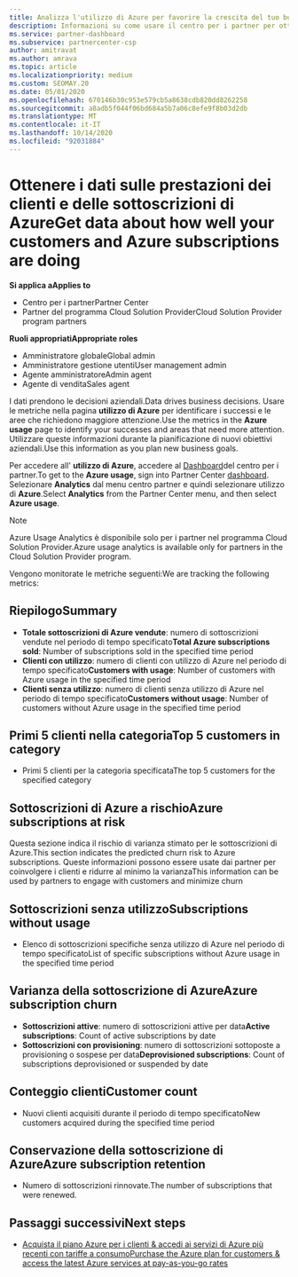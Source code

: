 ```yaml
---
title: Analizza l'utilizzo di Azure per favorire la crescita del tuo business
description: Informazioni su come usare il centro per i partner per ottenere i dati sull'utilizzo delle sottoscrizioni di Azure dei clienti. I dati includono le sottoscrizioni vendute, a rischio e in uso.
ms.service: partner-dashboard
ms.subservice: partnercenter-csp
author: amitravat
ms.author: amrava
ms.topic: article
ms.localizationpriority: medium
ms.custom: SEOMAY.20
ms.date: 05/01/2020
ms.openlocfilehash: 670146b30c953e579cb5a8638cdb820dd8262258
ms.sourcegitcommit: a8adb5f044f06bd684a5b7a06c8efe9f8b03d2db
ms.translationtype: MT
ms.contentlocale: it-IT
ms.lasthandoff: 10/14/2020
ms.locfileid: "92031884"
---
```

# <a name="get-data-about-how-well-your-customers-and-azure-subscriptions-are-doing"></a><span data-ttu-id="eaac6-104">Ottenere i dati sulle prestazioni dei clienti e delle sottoscrizioni di Azure</span><span class="sxs-lookup"><span data-stu-id="eaac6-104">Get data about how well your customers and Azure subscriptions are doing</span></span>

<span data-ttu-id="eaac6-105">**Si applica a**</span><span class="sxs-lookup"><span data-stu-id="eaac6-105">**Applies to**</span></span>

- <span data-ttu-id="eaac6-106">Centro per i partner</span><span class="sxs-lookup"><span data-stu-id="eaac6-106">Partner Center</span></span>
- <span data-ttu-id="eaac6-107">Partner del programma Cloud Solution Provider</span><span class="sxs-lookup"><span data-stu-id="eaac6-107">Cloud Solution Provider program partners</span></span>

<span data-ttu-id="eaac6-108">**Ruoli appropriati**</span><span class="sxs-lookup"><span data-stu-id="eaac6-108">**Appropriate roles**</span></span>

- <span data-ttu-id="eaac6-109">Amministratore globale</span><span class="sxs-lookup"><span data-stu-id="eaac6-109">Global admin</span></span>
- <span data-ttu-id="eaac6-110">Amministratore gestione utenti</span><span class="sxs-lookup"><span data-stu-id="eaac6-110">User management admin</span></span>
- <span data-ttu-id="eaac6-111">Agente amministratore</span><span class="sxs-lookup"><span data-stu-id="eaac6-111">Admin agent</span></span>
- <span data-ttu-id="eaac6-112">Agente di vendita</span><span class="sxs-lookup"><span data-stu-id="eaac6-112">Sales agent</span></span>

<span data-ttu-id="eaac6-113">I dati prendono le decisioni aziendali.</span><span class="sxs-lookup"><span data-stu-id="eaac6-113">Data drives business decisions.</span></span> <span data-ttu-id="eaac6-114">Usare le metriche nella pagina **utilizzo di Azure** per identificare i successi e le aree che richiedono maggiore attenzione.</span><span class="sxs-lookup"><span data-stu-id="eaac6-114">Use the metrics in the **Azure usage** page to identify your successes and areas that need more attention.</span></span> <span data-ttu-id="eaac6-115">Utilizzare queste informazioni durante la pianificazione di nuovi obiettivi aziendali.</span><span class="sxs-lookup"><span data-stu-id="eaac6-115">Use this information as you plan new business goals.</span></span>

<span data-ttu-id="eaac6-116">Per accedere all' **utilizzo di Azure**, accedere al [Dashboard](https:/partner.microsoft.com/dashboard)del centro per i partner.</span><span class="sxs-lookup"><span data-stu-id="eaac6-116">To get to the **Azure usage**, sign into Partner Center [dashboard](https:/partner.microsoft.com/dashboard).</span></span> <span data-ttu-id="eaac6-117">Selezionare **Analytics** dal menu centro partner e quindi selezionare utilizzo di **Azure**.</span><span class="sxs-lookup"><span data-stu-id="eaac6-117">Select **Analytics** from the Partner Center menu, and then select **Azure usage**.</span></span>

> [!NOTE]
> <span data-ttu-id="eaac6-118">Azure Usage Analytics è disponibile solo per i partner nel programma Cloud Solution Provider.</span><span class="sxs-lookup"><span data-stu-id="eaac6-118">Azure usage analytics is available only for partners in the Cloud Solution Provider program.</span></span>

<span data-ttu-id="eaac6-119">Vengono monitorate le metriche seguenti:</span><span class="sxs-lookup"><span data-stu-id="eaac6-119">We are tracking the following metrics:</span></span>

## <a name="summary"></a><span data-ttu-id="eaac6-120">Riepilogo</span><span class="sxs-lookup"><span data-stu-id="eaac6-120">Summary</span></span>

- <span data-ttu-id="eaac6-121">**Totale sottoscrizioni di Azure vendute**: numero di sottoscrizioni vendute nel periodo di tempo specificato</span><span class="sxs-lookup"><span data-stu-id="eaac6-121">**Total Azure subscriptions sold**: Number of subscriptions sold in the specified time period</span></span>  
- <span data-ttu-id="eaac6-122">**Clienti con utilizzo**: numero di clienti con utilizzo di Azure nel periodo di tempo specificato</span><span class="sxs-lookup"><span data-stu-id="eaac6-122">**Customers with usage**: Number of customers with Azure usage in the specified time period</span></span>  
- <span data-ttu-id="eaac6-123">**Clienti senza utilizzo**: numero di clienti senza utilizzo di Azure nel periodo di tempo specificato</span><span class="sxs-lookup"><span data-stu-id="eaac6-123">**Customers without usage**: Number of customers without Azure usage in the specified time period</span></span>  

## <a name="top-5-customers-in-category"></a><span data-ttu-id="eaac6-124">Primi 5 clienti nella categoria</span><span class="sxs-lookup"><span data-stu-id="eaac6-124">Top 5 customers in category</span></span>

- <span data-ttu-id="eaac6-125">Primi 5 clienti per la categoria specificata</span><span class="sxs-lookup"><span data-stu-id="eaac6-125">The top 5 customers for the specified category</span></span>  

## <a name="azure-subscriptions-at-risk"></a><span data-ttu-id="eaac6-126">Sottoscrizioni di Azure a rischio</span><span class="sxs-lookup"><span data-stu-id="eaac6-126">Azure subscriptions at risk</span></span>

<span data-ttu-id="eaac6-127">Questa sezione indica il rischio di varianza stimato per le sottoscrizioni di Azure.</span><span class="sxs-lookup"><span data-stu-id="eaac6-127">This section indicates the predicted churn risk to Azure subscriptions.</span></span> <span data-ttu-id="eaac6-128">Queste informazioni possono essere usate dai partner per coinvolgere i clienti e ridurre al minimo la varianza</span><span class="sxs-lookup"><span data-stu-id="eaac6-128">This information can be used by partners to engage with customers and minimize churn</span></span>

## <a name="subscriptions-without-usage"></a><span data-ttu-id="eaac6-129">Sottoscrizioni senza utilizzo</span><span class="sxs-lookup"><span data-stu-id="eaac6-129">Subscriptions without usage</span></span>

- <span data-ttu-id="eaac6-130">Elenco di sottoscrizioni specifiche senza utilizzo di Azure nel periodo di tempo specificato</span><span class="sxs-lookup"><span data-stu-id="eaac6-130">List of specific subscriptions without Azure usage in the specified time period</span></span>  

## <a name="azure-subscription-churn"></a><span data-ttu-id="eaac6-131">Varianza della sottoscrizione di Azure</span><span class="sxs-lookup"><span data-stu-id="eaac6-131">Azure subscription churn</span></span>

- <span data-ttu-id="eaac6-132">**Sottoscrizioni attive**: numero di sottoscrizioni attive per data</span><span class="sxs-lookup"><span data-stu-id="eaac6-132">**Active subscriptions**: Count of active subscriptions by date</span></span>  
- <span data-ttu-id="eaac6-133">**Sottoscrizioni con provisioning**: numero di sottoscrizioni sottoposte a provisioning o sospese per data</span><span class="sxs-lookup"><span data-stu-id="eaac6-133">**Deprovisioned subscriptions**: Count of subscriptions deprovisioned or suspended by date</span></span>  

## <a name="customer-count"></a><span data-ttu-id="eaac6-134">Conteggio clienti</span><span class="sxs-lookup"><span data-stu-id="eaac6-134">Customer count</span></span>

- <span data-ttu-id="eaac6-135">Nuovi clienti acquisiti durante il periodo di tempo specificato</span><span class="sxs-lookup"><span data-stu-id="eaac6-135">New customers acquired during the specified time period</span></span>  

## <a name="azure-subscription-retention"></a><span data-ttu-id="eaac6-136">Conservazione della sottoscrizione di Azure</span><span class="sxs-lookup"><span data-stu-id="eaac6-136">Azure subscription retention</span></span>

- <span data-ttu-id="eaac6-137">Numero di sottoscrizioni rinnovate.</span><span class="sxs-lookup"><span data-stu-id="eaac6-137">The number of subscriptions that were renewed.</span></span>

 ## <a name="next-steps"></a><span data-ttu-id="eaac6-138">Passaggi successivi</span><span class="sxs-lookup"><span data-stu-id="eaac6-138">Next steps</span></span>

- [<span data-ttu-id="eaac6-139">Acquista il piano Azure per i clienti & accedi ai servizi di Azure più recenti con tariffe a consumo</span><span class="sxs-lookup"><span data-stu-id="eaac6-139">Purchase the Azure plan for customers & access the latest Azure services at pay-as-you-go rates</span></span>](purchase-azure-plan.md)

